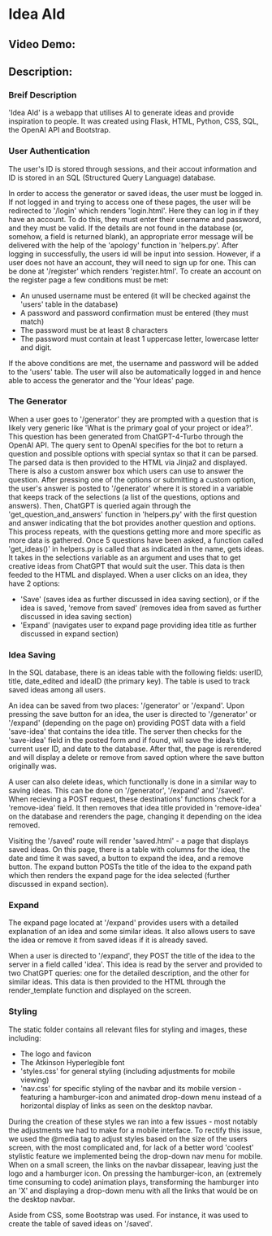 # Idea AId


## Video Demo:  <URL HERE>


## Description:

### Breif Description
'Idea AId' is a webapp that utilises AI to generate ideas and provide inspiration to people. It was created using Flask, HTML, Python, CSS, SQL, the OpenAI API and Bootstrap.



### User Authentication
The user's ID is stored through sessions, and their accout information and ID is stored in an SQL (Structured Query Language) database. 

In order to access the generator or saved ideas, the user must be logged in. If not logged in and trying to access one of these pages, the user will be redirected to '/login' which renders 'login.html'. Here they can log in if they have an account. To do this, they must enter their username and password, and they must be valid. If the details are not found in the database (or, somehow, a field is returned blank), an appropriate error message will be delivered with the help of the 'apology' function in 'helpers.py'. After logging in successfully, the users id will be input into session. However, if a user does not have an account, they will need to sign up for one. This can be done at '/register' which renders 'register.html'. To create an account on the register page a few conditions must be met: 
- An unused username must be entered (it will be checked against the 'users' table in the database)
- A password and password confirmation must be entered (they must match)
- The password must be at least 8 characters 
- The password must contain at least 1 uppercase letter, lowercase letter and digit.

If the above conditions are met, the username and password will be added to the 'users' table. The user will also be automatically logged in and hence able to access the generator and the 'Your Ideas' page.



### The Generator
When a user goes to '/generator' they are prompted with a question that is likely very generic like 'What is the primary goal of your project or idea?'. This question has been generated from ChatGPT-4-Turbo through the OpenAI API. The query sent to OpenAI specifies for the bot to return a question and possible options with special syntax so that it can be parsed. The parsed data is then provided to the HTML via Jinja2 and displayed. There is also a custom answer box which users can use to answer the question. After pressing one of the options or submitting a custom option, the user's answer is posted to '/generator' where it is stored in a variable that keeps track of the selections (a list of the questions, options and answers). Then, ChatGPT is queried again through the 'get_question_and_answers' function in 'helpers.py' with the first question and answer indicating that the bot provides another question and options. This process repeats, with the questions getting more and more specific as more data is gathered. Once 5 questions have been asked, a function called 'get_ideas()' in helpers.py is called that as indicated in the name, gets ideas. It takes in the selections variable as an argument and uses that to get creative ideas from ChatGPT that would suit the user. This data is then feeded to the HTML and displayed. When a user clicks on an idea, they have 2 options:
- 'Save' (saves idea as further discussed in idea saving section), or if the idea is saved, 'remove from saved' (removes idea from saved as further discussed in idea saving section)
- 'Expand' (navigates user to expand page providing idea title as further discussed in expand section)



### Idea Saving
In the SQL database, there is an ideas table with the following fields: userID, title, date_edited and ideaID (the primary key). The table is used to track saved ideas among all users.

An idea can be saved from two places: '/generator' or '/expand'. Upon pressing the save button for an idea, the user is directed to '/generator' or '/expand' (depending on the page on) providing POST data with a field 'save-idea' that contains the idea title. The server then checks for the 'save-idea' field in the posted form and if found, will save the idea’s title, current user ID, and date to the database. After that, the page is rerendered and will display a delete or remove from saved option where the save button originally was.

A user can also delete ideas, which functionally is done in a similar way to saving ideas. This can be done on '/generator', '/expand' and '/saved'. When recieving a POST request, these destinations' functions check for a 'remove-idea' field. It then removes that idea title provided in 'remove-idea' on the database and rerenders the page, changing it depending on the idea removed.

Visiting the '/saved' route will render 'saved.html' - a page that displays saved ideas. On this page, there is a table with columns for the idea, the date and time it was saved, a button to expand the idea, and a remove button. The expand button POSTs the title of the idea to the expand path which then renders the expand page for the idea selected (further discussed in expand section).



### Expand
The expand page located at '/expand' provides users with a detailed explanation of an idea and some similar ideas. It also allows users to save the idea or remove it from saved ideas if it is already saved.

When a user is directed to '/expand', they POST the title of the idea to the server in a field called 'idea'. This idea is read by the server and provided to two ChatGPT queries: one for the detailed description, and the other for similar ideas. This data is then provided to the HTML through the render_template function and displayed on the screen.



### Styling
The static folder contains all relevant files for styling and images, these including:
- The logo and favicon
- The Atkinson Hyperlegible font
- 'styles.css' for general styling (including adjustments for mobile viewing)
- 'nav.css' for specific styling of the navbar and its mobile version - featuring a hamburger-icon and animated drop-down menu instead of a horizontal display of links as seen on the desktop navbar.

During the creation of these styles we ran into a few issues - most notably the adjustments we had to make for a mobile interface. To rectify this issue, we used the @media tag to adjust styles based on the size of the users screen, with the most complicated and, for lack of a better word 'coolest' stylistic feature we implemented being the drop-down nav menu for mobile. When on a small screen, the links on the navbar dissapear, leaving just the logo and a hamburger icon. On pressing the hamburger-icon, an (extremely time consuming to code) animation plays, transforming the hamburger into an 'X' and displaying a drop-down menu with all the links that would be on the desktop navbar.

Aside from CSS, some Bootstrap was used. For instance, it was used to create the table of saved ideas on '/saved'.